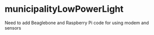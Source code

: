 # municipalityLowPowerLight
Need to add Beaglebone and Raspberry Pi code for using modem and sensors
